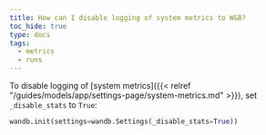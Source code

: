 ```yaml
---
title: How can I disable logging of system metrics to W&B?
toc_hide: true
type: docs
tags:
  - metrics
  - runs
---
```


To disable logging of [system metrics]({{< relref "/guides/models/app/settings-page/system-metrics.md" >}}), set `_disable_stats` to `True`:

```python
wandb.init(settings=wandb.Settings(_disable_stats=True))
```